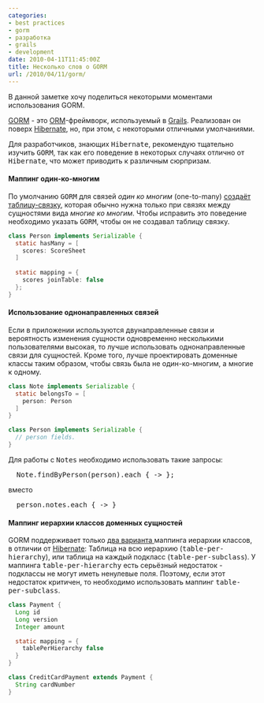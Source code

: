 ```yaml
---
categories:
- best practices
- gorm
- разработка
- grails
- development
date: 2010-04-11T11:45:00Z
title: Несколько слов о GORM
url: /2010/04/11/gorm/
---
```


<p>В данной заметке хочу поделиться некоторыми моментами использования GORM.</p>
<p><a href="http://grails.org/doc/latest/guide/5.%20Object%20Relational%20Mapping%20%28GORM%29.html">GORM</a> - это <a href="http://en.wikipedia.org/wiki/Object-relational_mapping">ORM</a>-фреймворк, используемый в <a href="http://grails.org/">Grails</a>. Реализован он поверх <a href="http://hibernate.org/">Hibernate</a>, но, при этом, с некоторыми отличными умолчаниями.</p>
<p>Для разработчиков, знающих <tt>Hibernate</tt>, рекомендую тщательно изучить <tt>GORM</tt>, так как его поведение в некоторых случаях отлично от <tt>Hibernate</tt>, что может приводить к различным сюрпризам.</p>
<h4></h4>
<h4>Маппинг один-ко-многим</h4>
<p>По умолчанию <tt>GORM</tt> для связей <em>один ко многим</em> (one-to-many) <a href="http://www.grails.org/doc/latest/guide/5.%20Object%20Relational%20Mapping%20%28GORM%29.html#5.2.1.2%20One-to-many" title="Grails will, by default, map this kind of relationship with a join table.">создаёт таблицу-связку</a>, которая обычно нужна только при связях между сущностями вида <em>многие ко многим</em>. Чтобы исправить это поведение необходимо указать <tt>GORM</tt>, чтобы он не создавал таблицу связку.</p>

```java
class Person implements Serializable {
  static hasMany = [
    scores: ScoreSheet
  ]
  
  static mapping = {
    scores joinTable: false
  };
}
```

<h4>Использование однонаправленных связей</h4>
<p>Если в приложении используются двунаправленные связи и вероятность изменения сущности одновременно несколькими пользователями высокая, то лучше использовать однонаправленные связи для сущностей. Кроме того, лучше проектировать доменные классы таким образом, чтобы связь была не один-ко-многим, а многие к одному.</p>

```java
class Note implements Serializable {
  static belongsTo = [
    person: Person
  ]
}

class Person implements Serializable {
  // person fields.
}
```

<p>Для работы с <tt>Notes</tt> необходимо использовать такие запросы: </p>
<pre class="brush: java">
  Note.findByPerson(person).each { -&gt; };
</pre>
<p> вместо </p>
<pre class="brush: java">
  person.notes.each { -&gt; }
</pre>
<h4>Маппинг иерархии классов доменных сущностей</h4>
<p>GORM поддерживает только <a href="http://www.grails.org/doc/latest/guide/5.%20Object%20Relational%20Mapping%20%28GORM%29.html#5.2.3%20Inheritance%20in%20GORM">два варианта </a>маппинга иерархии классов, в отличии от <a href="http://docs.jboss.org/hibernate/stable/core/reference/en/html/inheritance.html">Hibernate</a>: Таблица на всю иерархию (<tt>table-per-hierarchy</tt>), или таблица на каждый подкласс (<tt>table-per-subclass</tt>). У маппинга <tt>table-per-hierarchy</tt> есть серьёзный недостаток - подклассы не могут иметь ненулевые поля. Поэтому, если этот недостаток критичен, то необходимо использовать маппинг <tt>table-per-subclass</tt>.</p>

```java
class Payment {
  Long id
  Long version
  Integer amount

  static mapping = {
    tablePerHierarchy false
  }
}

class CreditCardPayment extends Payment {
  String cardNumber
}
```
